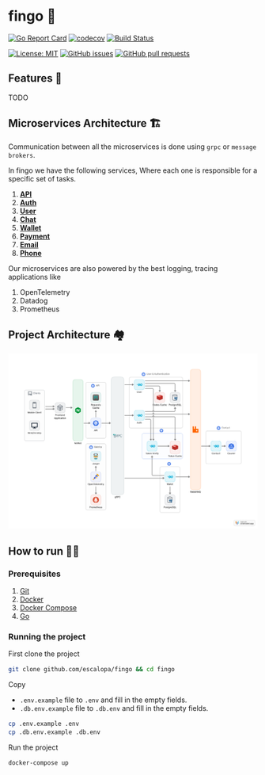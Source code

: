 # fingo 💸

[![Go Report Card](https://goreportcard.com/badge/github.com/escalopa/fingo)](https://goreportcard.com/report/github.com/escalopa/fingo)
[![codecov](https://codecov.io/gh/escalopa/fingo/branch/master/graph/badge.svg?token=QZQZQZQZQZ)](https://codecov.io/gh/escalopa/fingo)
[![Build Status](https://travis-ci.com/escalopa/fingo.svg?branch=master)](https://travis-ci.com/escalopa/fingo)

[![License: MIT](https://img.shields.io/badge/License-MIT-yellow.svg)](https://opensource.org/licenses/MIT)
[![GitHub issues](https://img.shields.io/github/issues/escalopa/fingo.svg)](https://github.com/escalopa/fingo/issues)
[![GitHub pull requests](https://img.shields.io/github/issues-pr/escalopa/fingo.svg)](https://github.com/escalopa/fingo/pulls)


## Features 🚀

TODO

## Microservices Architecture 🏗

Communication between all the microservices is done using `grpc` or `message brokers`.

In fingo we have the following services, Where each one is responsible for a specific set of tasks.

1. [**API**](./api)
2. [**Auth**](./auth)
3. [**User**](./user)
4. [**Chat**](./chat)
5. [**Wallet**](./wallet)
6. [**Payment**](./payment)
7. [**Email**](./email)
8. [**Phone**](./phone)

Our microservices are also powered by the best logging, tracing applications like

1. OpenTelemetry
2. Datadog
3. Prometheus

## Project Architecture 🏘

![Diagram](./fingo.png)

## How to run 🏃‍♂️

### Prerequisites

1. [Git](https://git-scm.com/book/en/v2/Getting-Started-Installing-Git)
2. [Docker](https://docs.docker.com/get-docker/)
3. [Docker Compose](https://docs.docker.com/compose/install/)
4. [Go](https://golang.org/doc/install)

### Running the project

First clone the project

```bash
git clone github.com/escalopa/fingo && cd fingo
```

Copy

- `.env.example` file to `.env` and fill in the empty fields.
- `.db.env.example` file to `.db.env` and fill in the empty fields.

```bash
cp .env.example .env
cp .db.env.example .db.env
```

Run the project

```bash
docker-compose up
```
